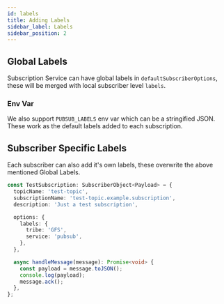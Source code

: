 ```yaml
---
id: labels
title: Adding Labels
sidebar_label: Labels
sidebar_position: 2
---
```


## Global Labels

Subscription Service can have global labels in `defaultSubscriberOptions`, these will be merged with local subscriber level `labels`.

### Env Var

We also support `PUBSUB_LABELS` env var which can be a stringified JSON. These work as the default labels added to each subscription.

## Subscriber Specific Labels

Each subscriber can also add it's own labels, these overwrite the above mentioned Global Labels.

```ts
const TestSubscription: SubscriberObject<Payload> = {
  topicName: 'test-topic',
  subscriptionName: 'test-topic.example.subscription',
  description: 'Just a test subscription',

  options: {
    labels: {
      tribe: 'GFS',
      service: 'pubsub',
    },
  },

  async handleMessage(message): Promise<void> {
    const payload = message.toJSON();
    console.log(payload);
    message.ack();
  },
};
```
